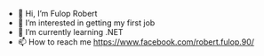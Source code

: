 - 👋 Hi, I’m Fulop Robert 
- 👀 I’m interested in getting my first job
- 🌱 I’m currently learning .NET
- 📫 How to reach me https://www.facebook.com/robert.fulop.90/

<!---
robirobert123/robirobert123 is a ✨ special ✨ repository because its `README.md` (this file) appears on your GitHub profile.
You can click the Preview link to take a look at your changes.
--->
